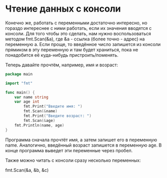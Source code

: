 # Чтение данных с консоли
Конечно же, работать с переменными достаточно интересно, но гораздо интереснее с ними работать, если их значения вводятся с консоли. Для того чтобы это сделать, нам нужно воспользоваться методом fmt.Scan(&a), где &a - ссылка (более точно - адрес) на переменную a. Если проще, то введённое число запишется из консоли прямиком в эту переменную и там будет храниться, пока не понадобится её куда-нибудь пристроить/поменять.

Теперь давайте прочтём, например, имя и возраст:
```go
package main

import "fmt"

func main() {
    var name string
    var age int
        fmt.Print("Введите имя: ")
        fmt.Scan(&name)
        fmt.Print("Введите возраст: ")
        fmt.Scan(&age)
	fmt.Println(name, age)
}
```

    
Программа сначала прочтёт имя, а затем запишет его в переменную name. Аналогично, введённый возраст запишется в переменную age. В конце программа выведет эти переменные через пробел.

Также можно читать с консоли сразу несколько переменных:

fmt.Scan(&a, &b, &c)